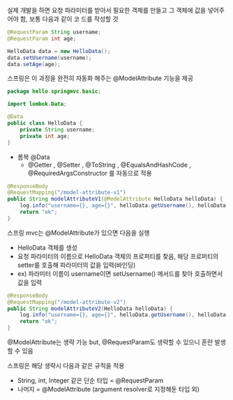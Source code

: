 실제 개발을 하면 요청 파라미터를 받아서 필요한 객체를 만들고 그 객체에 값을 넣어주어야 함, 보통 다음과 같이 코
드를 작성할 것
```java
@RequestParam String username;
@RequestParam int age;

HelloData data = new HelloData();
data.setUsername(username);
data.setAge(age);
```

스프링은 이 과정을 완전히 자동화 해주는 @ModelAttribute 기능을 제공

```java
package hello.springmvc.basic;

import lombok.Data;

@Data
public class HelloData {
    private String username;
    private int age;
}
```
* 롬복 @Data
  * @Getter , @Setter , @ToString , @EqualsAndHashCode , @RequiredArgsConstructor 를
  자동으로 적용

```java
@ResponseBody
@RequestMapping("/model-attribute-v1")
public String modelAttributeV1(@ModelAttribute HelloData helloData) {
    log.info("username={}, age={}", helloData.getUsername(), helloData.getAge());
    return "ok";
}
```
스프링 mvc는 @ModelAttribute가 있으면 다음을 실행
* HelloData 객체를 생성
* 요청 파라미터의 이름으로 HelloData 객체의 프로퍼티를 찾음, 해당 프로퍼티의 setter를 호출해 파라미터의 값을 입력(바인딩)
* ex) 파라미터 이름이 username이면 setUsername() 메서드를 찾아 호출하면서 값을 입력

```java
@ResponseBody
@RequestMapping("/model-attribute-v2")
public String modelAttributeV2(HelloData helloData) {
    log.info("username={}, age={}", helloData.getUsername(), helloData.getAge());
    return "ok";
}
```
@ModelAttribute는 생략 가능
but, @RequestParam도 생략할 수 있으니 혼란 발생할 수 있음

스프링은 해당 생략시 다음과 같은 규칙을 적용
* String, int, Integer 같은 단순 타입 = @RequestParam
* 나머지 = @ModelAttribute (argument resolver로 지정해둔 타입 외)